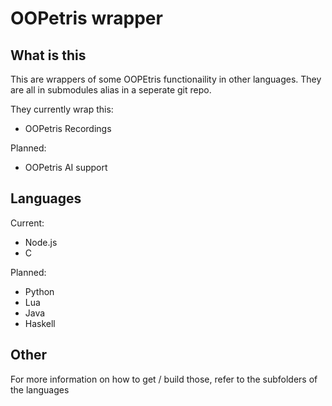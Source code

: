 # OOPetris wrapper

## What is this

This are wrappers of some OOPEtris functionaility in other languages.
They are all in submodules alias in a seperate git repo.

They currently wrap this:
- OOPetris Recordings

Planned:
- OOPetris AI support

## Languages


Current:
- Node.js
- C

Planned:
- Python
- Lua
- Java
- Haskell

## Other

For more information on how to get / build those, refer to the subfolders of the languages
